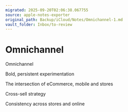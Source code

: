 ```yaml
---
migrated: 2025-09-20T02:06:38.067755
source: apple-notes-exporter
original_path: Backup/iCloud/Notes/Omnichannel-1.md
vault_folder: Inbox/to-review
---
```

# Omnichannel

Omnichannel 

Bold, persistent experimentation 

The intersection of eCommerce, mobile and stores

Cross-sell strategy 

Consistency across stores and online
